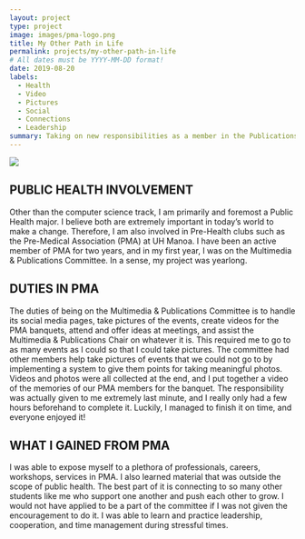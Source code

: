 ```yaml
---
layout: project
type: project
image: images/pma-logo.png
title: My Other Path in Life
permalink: projects/my-other-path-in-life
# All dates must be YYYY-MM-DD format!
date: 2019-08-20
labels:
  - Health
  - Video
  - Pictures
  - Social
  - Connections
  - Leadership
summary: Taking on new responsibilities as a member in the Publications & Multimedia Committee. 
---
```


<img class="ui image" src="{{ site.baseurl }}/images/pma.jpg">


## PUBLIC HEALTH INVOLVEMENT

Other than the computer science track, I am primarily and foremost a Public Health major. I believe both are extremely important in today’s world to make a change. Therefore, I am also involved in Pre-Health clubs such as the Pre-Medical Association (PMA) at UH Manoa. I have been an active member of PMA for two years, and in my first year, I was on the Multimedia & Publications Committee. In a sense, my project was yearlong. 




## DUTIES IN PMA

The duties of being on the Multimedia & Publications Committee is to handle its social media pages, take pictures of the events, create videos for the PMA banquets, attend and offer ideas at meetings, and assist the Multimedia & Publications Chair on whatever it is. This required me to go to as many events as I could so that I could take pictures. The committee had other members help take pictures of events that we could not go to by implementing a system to give them points for taking meaningful photos. Videos and photos were all collected at the end, and I put together a video of the memories of our PMA members for the banquet. The responsibility was actually given to me extremely last minute, and I really only had a few hours beforehand to complete it. Luckily, I managed to finish it on time, and everyone enjoyed it!



## WHAT I GAINED FROM PMA

I was able to expose myself to a plethora of professionals, careers, workshops, services in PMA. I also learned material that was outside the scope of public health. The best part of it is connecting to so many other students like me who support one another and push each other to grow. I would not have applied to be a part of the committee if I was not given the encouragement to do it. I was able to learn and practice leadership, cooperation, and time management during stressful times. 


